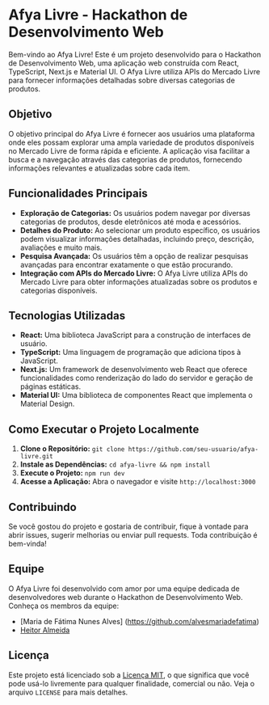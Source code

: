 # Afya Livre - Hackathon de Desenvolvimento Web

Bem-vindo ao Afya Livre! Este é um projeto desenvolvido para o Hackathon de Desenvolvimento Web, uma aplicação web construída com React, TypeScript, Next.js e Material UI. O Afya Livre utiliza APIs do Mercado Livre para fornecer informações detalhadas sobre diversas categorias de produtos.

## Objetivo

O objetivo principal do Afya Livre é fornecer aos usuários uma plataforma onde eles possam explorar uma ampla variedade de produtos disponíveis no Mercado Livre de forma rápida e eficiente. A aplicação visa facilitar a busca e a navegação através das categorias de produtos, fornecendo informações relevantes e atualizadas sobre cada item.

## Funcionalidades Principais

- **Exploração de Categorias:** Os usuários podem navegar por diversas categorias de produtos, desde eletrônicos até moda e acessórios.
- **Detalhes do Produto:** Ao selecionar um produto específico, os usuários podem visualizar informações detalhadas, incluindo preço, descrição, avaliações e muito mais.
- **Pesquisa Avançada:** Os usuários têm a opção de realizar pesquisas avançadas para encontrar exatamente o que estão procurando.
- **Integração com APIs do Mercado Livre:** O Afya Livre utiliza APIs do Mercado Livre para obter informações atualizadas sobre os produtos e categorias disponíveis.

## Tecnologias Utilizadas

- **React:** Uma biblioteca JavaScript para a construção de interfaces de usuário.
- **TypeScript:** Uma linguagem de programação que adiciona tipos à JavaScript.
- **Next.js:** Um framework de desenvolvimento web React que oferece funcionalidades como renderização do lado do servidor e geração de páginas estáticas.
- **Material UI:** Uma biblioteca de componentes React que implementa o Material Design.

## Como Executar o Projeto Localmente

1. **Clone o Repositório:** `git clone https://github.com/seu-usuario/afya-livre.git`
2. **Instale as Dependências:** `cd afya-livre && npm install`
3. **Execute o Projeto:** `npm run dev`
4. **Acesse a Aplicação:** Abra o navegador e visite `http://localhost:3000`

## Contribuindo

Se você gostou do projeto e gostaria de contribuir, fique à vontade para abrir issues, sugerir melhorias ou enviar pull requests. Toda contribuição é bem-vinda!

## Equipe

O Afya Livre foi desenvolvido com amor por uma equipe dedicada de desenvolvedores web durante o Hackathon de Desenvolvimento Web. Conheça os membros da equipe:

- [Maria de Fátima Nunes Alves] (https://github.com/alvesmariadefatima)
- [Heitor Almeida](https://github.com/HeitorAllmeida)

## Licença

Este projeto está licenciado sob a [Licença MIT](https://opensource.org/licenses/MIT), o que significa que você pode usá-lo livremente para qualquer finalidade, comercial ou não. Veja o arquivo `LICENSE` para mais detalhes.